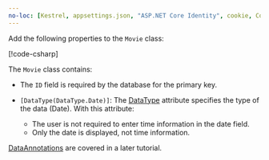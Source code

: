 ```yaml
---
no-loc: [Kestrel, appsettings.json, "ASP.NET Core Identity", cookie, Cookie, Blazor, "Blazor Server", "Blazor WebAssembly", "Identity", "Let's Encrypt", Razor, SignalR]
---
```

<!-- THIS INCLUDE USED BY MVC AND RP -->
Add the following properties to the `Movie` class:

[!code-csharp[](~/tutorials/razor-pages/razor-pages-start/sample/RazorPagesMovie22/Models/Movie.cs?name=snippet1)]

The `Movie` class contains:

* The `ID` field is required by the database for the primary key.
* `[DataType(DataType.Date)]`:  The [DataType](xref:System.ComponentModel.DataAnnotations.DataTypeAttribute) attribute specifies the type of the data (Date). With this attribute:

  * The user is not required to enter time information in the date field.
  * Only the date is displayed, not time information.

[DataAnnotations](/dotnet/api/system.componentmodel.dataannotations) are covered in a later tutorial.
